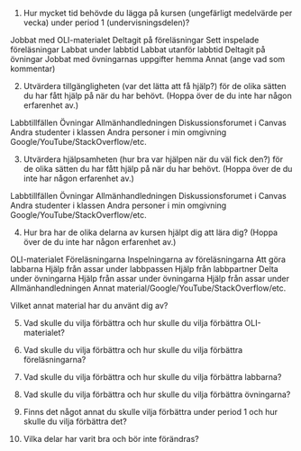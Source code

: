 1. Hur mycket tid behövde du lägga på kursen (ungefärligt medelvärde per vecka) 
   under period 1 (undervisningsdelen)?

Jobbat med OLI-materialet
Deltagit på föreläsningar
Sett inspelade föreläsningar
Labbat under labbtid
Labbat utanför labbtid
Deltagit på övningar
Jobbat med övningarnas uppgifter hemma
Annat (ange vad som kommentar)

2. Utvärdera tillgängligheten (var det lätta att få hjälp?) för de olika sätten 
   du har fått hjälp på när du har behövt. (Hoppa över de du inte har någon 
   erfarenhet av.)

Labbtillfällen
Övningar
Allmänhandledningen
Diskussionsforumet i Canvas
Andra studenter i klassen
Andra personer i min omgivning
Google/YouTube/StackOverflow/etc.

3. Utvärdera hjälpsamheten (hur bra var hjälpen när du väl fick den?) för de 
   olika sätten du har fått hjälp på när du har behövt. (Hoppa över de du inte 
   har någon erfarenhet av.)

Labbtillfällen
Övningar
Allmänhandledningen
Diskussionsforumet i Canvas
Andra studenter i klassen
Andra personer i min omgivning
Google/YouTube/StackOverflow/etc.

4. Hur bra har de olika delarna av kursen hjälpt dig att lära dig? (Hoppa över 
   de du inte har någon erfarenhet av.)

OLI-materialet
Föreläsningarna
Inspelningarna av föreläsningarna
Att göra labbarna
Hjälp från assar under labbpassen
Hjälp från labbpartner
Delta under övningarna
Hjälp från assar under övningarna
Hjälp från assar under Allmänhandledningen
Annat material/Google/YouTube/StackOverflow/etc.

Vilket annat material har du använt dig av?

5. Vad skulle du vilja förbättra och hur skulle du vilja förbättra 
   OLI-materialet?

6. Vad skulle du vilja förbättra och hur skulle du vilja förbättra 
   föreläsningarna?

7. Vad skulle du vilja förbättra och hur skulle du vilja förbättra labbarna?

8. Vad skulle du vilja förbättra och hur skulle du vilja förbättra övningarna?

9. Finns det något annat du skulle vilja förbättra under period 1 och hur 
   skulle du vilja förbättra det?

10. Vilka delar har varit bra och bör inte förändras?

